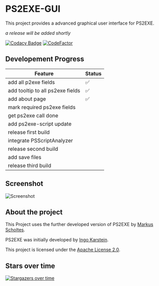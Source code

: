 # PS2EXE-GUI
This project provides a advanced graphical user interface for PS2EXE.

_a release will be added shortly_

[![Codacy Badge](https://api.codacy.com/project/badge/Grade/fc8ed47195754619a1c99179ba1e11a7)](https://app.codacy.com/manual/Hope-IT-Works/PS2EXE-GUI?utm_source=github.com&utm_medium=referral&utm_content=Hope-IT-Works/PS2EXE-GUI&utm_campaign=Badge_Grade_Settings)
[![CodeFactor](https://www.codefactor.io/repository/github/hope-it-works/ps2exe-gui/badge)](https://www.codefactor.io/repository/github/hope-it-works/ps2exe-gui)

## Developement Progress
| Feature                          | Status |
|----------------------------------|--------|
| add all p2exe fields             | ✅      |
| add tooltip to all ps2exe fields | ✅      |
| add about page                   | ✅      |
| mark required ps2exe fields      |        |
| get ps2exe call done             |        |
| add ps2exe-script update         |        |
| release first build              |        |
| integrate PSScriptAnalyzer       |        |
| release second build             |        |
| add save files                   |        |
| release third build              |        |

## Screenshot
![Screenshot](https://i.gyazo.com/92f58f0ce691f38e6042537b1a938afd.png)

## About the project
This Project uses the further developed version of PS2EXE by [Markus Scholtes](https://github.com/MScholtes).

PS2EXE was initially developed by [Ingo Karstein](https://github.com/ikarstein).

This project is licensed under the [Apache License 2.0](https://github.com/Hope-IT-Works/PS2EXE-GUI/blob/master/LICENSE).

## Stars over time
[![Stargazers over time](https://starchart.cc/Hope-IT-Works/PS2EXE-GUI.svg)](https://starchart.cc/Hope-IT-Works/PS2EXE-GUI)
